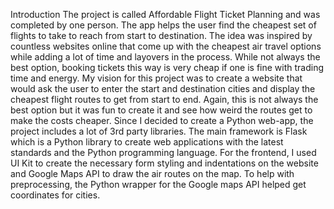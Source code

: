 Introduction
The project is called Affordable Flight Ticket Planning and was completed by one person. The app helps the user find the cheapest set of flights to take to reach from start to destination. The idea was inspired by countless websites online that come up with the cheapest air travel options while adding a lot of time and layovers in the process. While not always the best option, booking tickets this way is very cheap if one is fine with trading time and energy.
My vision for this project was to create a website that would ask the user to enter the start and destination cities and display the cheapest flight routes to get from start to end. Again, this is not always the best option but it was fun to create it and see how weird the routes get to make the costs cheaper.
Since I decided to create a Python web-app, the project includes a lot of 3rd party libraries. The main framework is Flask which is a Python library to create web applications with the latest standards and the Python programming language. 
For the frontend, I used UI Kit to create the necessary form styling and indentations on the website and Google Maps API to draw the air routes on the map. To help with preprocessing, the Python wrapper for the Google maps API helped get coordinates for cities.
